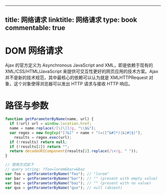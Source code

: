 
---
title: 网络请求
linktitle: 网络请求
type: book
commentable: true
---

# DOM 网络请求

Ajax 的官方定义为 Asynchronous JavaScript and XML，即是依赖于现有的 XML/CSS/HTML/JavaScript 来提供可交互性更好的网页应用的技术方案。Ajax 并不是新的技术规范，其中最核心的依赖可以认为就是 XMLHTTPRequest 对象，这个对象使得浏览器可以发出 HTTP 请求与接收 HTTP 响应。

# 路径与参数

```js
function getParameterByName(name, url) {
  if (!url) url = window.location.href;
  name = name.replace(/[\[\]]/g, "\\$&");
  var regex = new RegExp("[?&]" + name + "(=([^&#]*)|&|#|$)"),
    results = regex.exec(url);
  if (!results) return null;
  if (!results[2]) return "";
  return decodeURIComponent(results[2].replace(/\+/g, " "));
}

// 使用方式如下
// query string: ?foo=lorem&bar=&baz
var foo = getParameterByName("foo"); // "lorem"
var bar = getParameterByName("bar"); // "" (present with empty value)
var baz = getParameterByName("baz"); // "" (present with no value)
var qux = getParameterByName("qux"); // null (absent)
```

    
